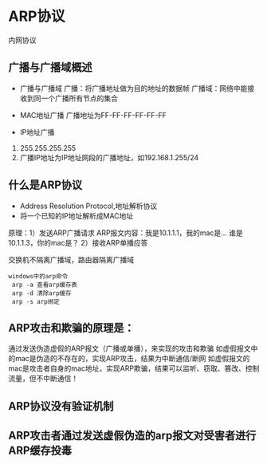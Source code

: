 # ARP协议

内网协议

## 广播与广播域概述

- 广播与广播域
 广播：将广播地址做为目的地址的数据帧
 广播域：网络中能接收到同一个广播所有节点的集合

- MAC地址广播
 广播地址为FF-FF-FF-FF-FF-FF

- IP地址广播
 1. 255.255.255.255
 2. 广播IP地址为IP地址网段的广播地址，如192.168.1.255/24

 ## 什么是ARP协议

 - Address Resolution Protocol,地址解析协议
 - 将一个已知的IP地址解析成MAC地址

 原理：1）发送ARP广播请求
       ARP报文内容：我是10.1.1.1，我的mac是...
                   谁是10.1.1.3，你的mac是？
       2）接收ARP单播应答

 交换机不隔离广播域，路由器隔离广播域
```
windows中的arp命令
 arp -a 查看arp缓存表
 arp -d 清除arp缓存
 arp -s arp绑定
```

## ARP攻击和欺骗的原理是：
通过发送伪造虚假的ARP报文（广播或单播），来实现的攻击和欺骗
如虚假报文中的mac是伪造的不存在的，实现ARP攻击，结果为中断通信/断网
如虚假报文的mac是攻击者自身的mac地址，实现ARP欺骗，结果可以监听、窃取、篡改、控制流量，但不中断通信！

## ARP协议没有验证机制

## ARP攻击者通过发送虚假伪造的arp报文对受害者进行ARP缓存投毒